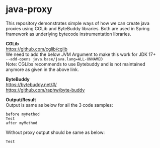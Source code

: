 # java-proxy

This repository demonstrates simple ways of how we can create java proxies using CGLib and ByteBuddy libraries. Both are used in Spring framework as underlying bytecode instrumentation libraries.

**CGLib**<br/> 
https://github.com/cglib/cglib<br/> 
We need to add the below JVM Argument to make this work for JDK 17+<br/> 
```--add-opens java.base/java.lang=ALL-UNNAMED```<br/> 
Note: CGLibs recommends to use Bytebuddy and is not maintained anymore as given in the above link.<br/> 

**ByteBuddy**<br/>
https://bytebuddy.net/#/<br/>
https://github.com/raphw/byte-buddy<br/>

**Output/Result**<br/>
Output is same as below for all the 3 code samples:

```
before myMethod
Test
after myMethod
```
Without proxy output should be same as below:
```
Test
```

